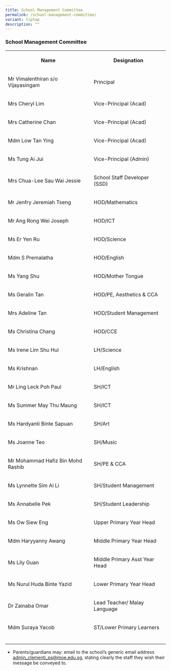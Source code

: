 ```yaml
---
title: School Management Committee
permalink: /school-management-committee/
variant: tiptap
description: ""
---
```

<h3>School Management Committee</h3>
<table style="minWidth: 50px">
<colgroup>
<col>
<col>
</colgroup>
<tbody>
<tr>
<th rowspan="1" colspan="1">
<p>Name</p>
</th>
<th rowspan="1" colspan="1">
<p>Designation</p>
</th>
</tr>
<tr>
<td rowspan="1" colspan="1">
<p>Mr Vimalenthiran s/o Vijayasingam</p>
</td>
<td rowspan="1" colspan="1">
<p>Principal</p>
</td>
</tr>
<tr>
<td rowspan="1" colspan="1">
<p>Mrs Cheryl Lim</p>
</td>
<td rowspan="1" colspan="1">
<p>Vice-Principal (Acad)</p>
</td>
</tr>
<tr>
<td rowspan="1" colspan="1">
<p>Mrs Catherine Chan</p>
</td>
<td rowspan="1" colspan="1">
<p>Vice-Principal (Acad)</p>
</td>
</tr>
<tr>
<td rowspan="1" colspan="1">
<p>Mdm Low Tan Ying</p>
</td>
<td rowspan="1" colspan="1">
<p>Vice-Principal (Acad)</p>
</td>
</tr>
<tr>
<td rowspan="1" colspan="1">
<p>Ms Tung Ai Jui</p>
</td>
<td rowspan="1" colspan="1">
<p>Vice-Principal (Admin)</p>
</td>
</tr>
<tr>
<td rowspan="1" colspan="1">
<p>Mrs Chua-Lee Sau Wai Jessie</p>
</td>
<td rowspan="1" colspan="1">
<p>School Staff Developer (SSD)</p>
</td>
</tr>
<tr>
<td rowspan="1" colspan="1">
<p>Mr Jenfry Jeremiah Tseng</p>
</td>
<td rowspan="1" colspan="1">
<p>HOD/Mathematics</p>
</td>
</tr>
<tr>
<td rowspan="1" colspan="1">
<p>Mr Ang Rong Wei Joseph</p>
</td>
<td rowspan="1" colspan="1">
<p>HOD/ICT</p>
</td>
</tr>
<tr>
<td rowspan="1" colspan="1">
<p>Ms Er Yen Ru</p>
</td>
<td rowspan="1" colspan="1">
<p>HOD/Science</p>
</td>
</tr>
<tr>
<td rowspan="1" colspan="1">
<p>Mdm S Premalatha</p>
</td>
<td rowspan="1" colspan="1">
<p>HOD/English</p>
</td>
</tr>
<tr>
<td rowspan="1" colspan="1">
<p>Ms Yang Shu</p>
</td>
<td rowspan="1" colspan="1">
<p>HOD/Mother Tongue</p>
</td>
</tr>
<tr>
<td rowspan="1" colspan="1">
<p>Ms Geralin Tan</p>
</td>
<td rowspan="1" colspan="1">
<p>HOD/PE, Aesthetics &amp; CCA</p>
</td>
</tr>
<tr>
<td rowspan="1" colspan="1">
<p>Mrs Adeline Tan</p>
</td>
<td rowspan="1" colspan="1">
<p>HOD/Student Management</p>
</td>
</tr>
<tr>
<td rowspan="1" colspan="1">
<p>Ms Christina Chang</p>
</td>
<td rowspan="1" colspan="1">
<p>HOD/CCE</p>
</td>
</tr>
<tr>
<td rowspan="1" colspan="1">
<p>Ms Irene Lim Shu Hui</p>
</td>
<td rowspan="1" colspan="1">
<p>LH/Science</p>
</td>
</tr>
<tr>
<td rowspan="1" colspan="1">
<p>Ms Krishnan</p>
</td>
<td rowspan="1" colspan="1">
<p>LH/English</p>
</td>
</tr>
<tr>
<td rowspan="1" colspan="1">
<p>Mr Ling Leck Poh Paul</p>
</td>
<td rowspan="1" colspan="1">
<p>SH/ICT</p>
</td>
</tr>
<tr>
<td rowspan="1" colspan="1">
<p>Ms Summer May Thu Maung</p>
</td>
<td rowspan="1" colspan="1">
<p>SH/ICT</p>
</td>
</tr>
<tr>
<td rowspan="1" colspan="1">
<p>Ms Hardyanti Binte Sapuan</p>
</td>
<td rowspan="1" colspan="1">
<p>SH/Art</p>
</td>
</tr>
<tr>
<td rowspan="1" colspan="1">
<p>Ms Joanne Teo</p>
</td>
<td rowspan="1" colspan="1">
<p>SH/Music</p>
</td>
</tr>
<tr>
<td rowspan="1" colspan="1">
<p>Mr Mohammad Hafiz Bin Mohd Rashib</p>
</td>
<td rowspan="1" colspan="1">
<p>SH/PE &amp; CCA</p>
</td>
</tr>
<tr>
<td rowspan="1" colspan="1">
<p>Ms Lynnette Sim Ai Li</p>
</td>
<td rowspan="1" colspan="1">
<p>SH/Student Management</p>
</td>
</tr>
<tr>
<td rowspan="1" colspan="1">
<p>Ms Annabelle Pek</p>
</td>
<td rowspan="1" colspan="1">
<p>SH/Student Leadership</p>
</td>
</tr>
<tr>
<td rowspan="1" colspan="1">
<p>Ms Ow Siew Eng</p>
</td>
<td rowspan="1" colspan="1">
<p>Upper Primary Year Head</p>
</td>
</tr>
<tr>
<td rowspan="1" colspan="1">
<p>Mdm Haryyanny Awang</p>
</td>
<td rowspan="1" colspan="1">
<p>Middle Primary Year Head</p>
</td>
</tr>
<tr>
<td rowspan="1" colspan="1">
<p>Ms Lily Guan</p>
</td>
<td rowspan="1" colspan="1">
<p>Middle Primary Asst Year Head</p>
</td>
</tr>
<tr>
<td rowspan="1" colspan="1">
<p>Ms Nurul Huda Binte Yazid</p>
</td>
<td rowspan="1" colspan="1">
<p>Lower Primary Year Head</p>
</td>
</tr>
<tr>
<td rowspan="1" colspan="1">
<p>Dr Zainaba Omar</p>
</td>
<td rowspan="1" colspan="1">
<p>Lead Teacher/ Malay Language</p>
</td>
</tr>
<tr>
<td rowspan="1" colspan="1">
<p>Mdm Suraya Yacob</p>
</td>
<td rowspan="1" colspan="1">
<p>ST/Lower Primary Learners</p>
</td>
</tr>
<tr>
<td rowspan="1" colspan="1">
<p></p>
</td>
<td rowspan="1" colspan="1">
<p></p>
</td>
</tr>
</tbody>
</table>
<ul data-tight="true" class="tight">
<li>
<p>Parents/guardians may: email to the school’s generic email address <a href="admin_clementi_ps@moe.edu.sg" rel="noopener noreferrer nofollow" target="_blank">admin_clementi_ps@moe.edu.sg</a>,
stating clearly the staff they wish their message be conveyed to.</p>
</li>
</ul>
<p></p>